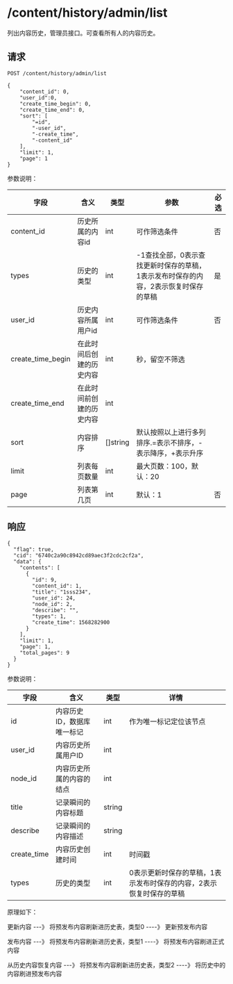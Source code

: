 # /content/history/admin/list

列出内容历史，管理员接口。可查看所有人的内容历史。

## 请求

```
POST /content/history/admin/list

{
	"content_id": 0,
	"user_id":0,
	"create_time_begin": 0,
	"create_time_end": 0,
	"sort": [
		"=id",
		"-user_id",
		"-create_time",
		"-content_id"
	],
	"limit": 1,
	"page": 1
}
```

参数说明：

| 字段   |      含义   | 类型  |   参数 |  必选 |
|----------|--------|------|------|------|
| content_id |    历史所属的内容id  |   int | 可作筛选条件 | 否 |
| types | 历史的类型 | int | -1查找全部，0表示查找更新时保存的草稿，1表示发布时保存的内容，2表示恢复时保存的草稿 | 是 | 
| user_id |    历史内容所属用户id  |   int | 可作筛选条件 | 否 |
| create_time_begin | 在此时间后创建的历史内容 | int | 秒，留空不筛选 | |
| create_time_end |    在此时间前创建的历史内容  |  int | | |
| sort |    内容排序   |   []string | 默认按照以上进行多列排序.=表示不排序，-表示降序，+表示升序 | |
| limit |  列表每页数量 |   int | 最大页数：100，默认：20 | |
| page |  列表第几页 |   int | 默认：1 | 否 |

## 响应

```
{
  "flag": true,
  "cid": "6740c2a90c8942cd89aec3f2cdc2cf2a",
  "data": {
    "contents": [
      {
        "id": 9,
        "content_id": 1,
        "title": "1sss234",
        "user_id": 24,
        "node_id": 2,
        "describe": "",
        "types": 1,
        "create_time": 1568282900
      }
    ],
    "limit": 1,
    "page": 1,
    "total_pages": 9
  }
}
```

参数说明：

| 字段   |      含义   |类型  |   详情 |
|----------|--------|------|------|
| id | 内容历史ID，数据库唯一标记 | int | 作为唯一标记定位该节点|
| user_id | 内容历史所属用户ID | int | |
| node_id | 内容历史所属的内容的结点 | int | |
| title |    记录瞬间的内容标题   |   string ||
| describe |  记录瞬间的内容描述 | string |   |
| create_time | 内容历史创建时间 | int | 时间戳 |
| types | 历史的类型 | int | 0表示更新时保存的草稿，1表示发布时保存的内容，2表示恢复时保存的草稿 |


原理如下：

更新内容 ---》 将预发布内容刷新进历史表，类型0 ----》 更新预发布内容

发布内容 ---》 将预发布内容刷新进历史表，类型1 ----》 将预发布内容刷进正式内容

从历史内容恢复内容 ---》 将预发布内容刷新进历史表，类型2 ----》 将历史中的内容刷进预发布内容